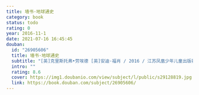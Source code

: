 ```yaml
---
title: 墙书·地球通史
category: book
status: todo
rating: 0
year: 2016-11-1
date: 2021-07-16 16:45:45
douban:
  id: "26905606"
  title: 墙书·地球通史
  subtitle: "[英]克里斯托弗•劳埃德 [英]安迪·福肖 / 2016 / 江苏凤凰少年儿童出版社"
  intro: ""
  rating: 8.6
  cover: https://img1.doubanio.com/view/subject/l/public/s29128819.jpg
  link: https://book.douban.com/subject/26905606/
---
```


